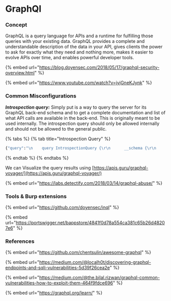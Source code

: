 # GraphQl

### Concept

GraphQL is a query language for APIs and a runtime for fulfilling those queries with your existing data. GraphQL provides a complete and understandable description of the data in your API, gives clients the power to ask for exactly what they need and nothing more, makes it easier to evolve APIs over time, and enables powerful developer tools.

{% embed url="https://blog.doyensec.com/2018/05/17/graphql-security-overview.html" %}

{% embed url="https://www.youtube.com/watch?v=jyjGneKJynk" %}

### Common Misconfigurations

_**Introspection query:**_ Simply put is a way to query the server for its GraphQL back-end schema and to get a complete documentation and list of what API calls are available in the back-end. This is originally meant to be used internally. The introspection query should only be allowed internally and should not be allowed to the general public.

{% tabs %}
{% tab title="Introspection Query" %}
```graphql
{"query":"\n    query IntrospectionQuery {\r\n      __schema {\r\n        queryType { name }\r\n        mutationType { name }\r\n        subscriptionType { name }\r\n        types {\r\n          ...FullType\r\n        }\r\n        directives {\r\n          name\r\n          description\r\n          locations\r\n          args {\r\n            ...InputValue\r\n          }\r\n        }\r\n      }\r\n    }\r\n\r\n    fragment FullType on __Type {\r\n      kind\r\n      name\r\n      description\r\n      fields(includeDeprecated: true) {\r\n        name\r\n        description\r\n        args {\r\n          ...InputValue\r\n        }\r\n        type {\r\n          ...TypeRef\r\n        }\r\n        isDeprecated\r\n        deprecationReason\r\n      }\r\n      inputFields {\r\n        ...InputValue\r\n      }\r\n      interfaces {\r\n        ...TypeRef\r\n      }\r\n      enumValues(includeDeprecated: true) {\r\n        name\r\n        description\r\n        isDeprecated\r\n        deprecationReason\r\n      }\r\n      possibleTypes {\r\n        ...TypeRef\r\n      }\r\n    }\r\n\r\n    fragment InputValue on __InputValue {\r\n      name\r\n      description\r\n      type { ...TypeRef }\r\n      defaultValue\r\n    }\r\n\r\n    fragment TypeRef on __Type {\r\n      kind\r\n      name\r\n      ofType {\r\n        kind\r\n        name\r\n        ofType {\r\n          kind\r\n          name\r\n          ofType {\r\n            kind\r\n            name\r\n            ofType {\r\n              kind\r\n              name\r\n              ofType {\r\n                kind\r\n                name\r\n                ofType {\r\n                  kind\r\n                  name\r\n                  ofType {\r\n                    kind\r\n                    name\r\n                  }\r\n                }\r\n              }\r\n            }\r\n          }\r\n        }\r\n      }\r\n    }\r\n  ","variables":null}
```
{% endtab %}
{% endtabs %}

We can Visualize the query results using [https://apis.guru/graphql-voyager/](https://apis.guru/graphql-voyager/)

{% embed url="https://labs.detectify.com/2018/03/14/graphql-abuse/" %}

### Tools & Burp extensions

{% embed url="https://github.com/doyensec/inql" %}

{% embed url="https://portswigger.net/bappstore/4841f0d78a554ca381c65b26d48207e6" %}

### References

{% embed url="https://github.com/chentsulin/awesome-graphql" %}

{% embed url="https://medium.com/@localh0t/discovering-graphql-endpoints-and-sqli-vulnerabilities-5d39f26cea2e" %}

{% embed url="https://medium.com/@the.bilal.rizwan/graphql-common-vulnerabilities-how-to-exploit-them-464f9fdce696" %}

{% embed url="https://graphql.org/learn/" %}
